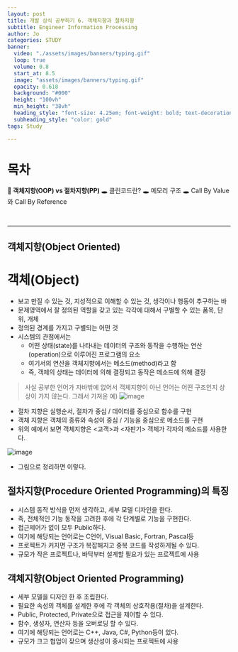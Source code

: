 ```yaml
---
layout: post
title: 개발 상식 공부하기 6. 객체지향과 절차지향
subtitle: Engineer Information Processing
author: Jo
categories: STUDY
banner:
  video: "./assets/images/banners/typing.gif"
  loop: true
  volume: 0.8
  start_at: 8.5
  image: "assets/images/banners/typing.gif"
  opacity: 0.618
  background: "#000"
  height: "100vh"
  min_height: "38vh"
  heading_style: "font-size: 4.25em; font-weight: bold; text-decoration: underline"
  subheading_style: "color: gold"
tags: Study

---
```


# 목차
📌<b> 객체지향(OOP) vs 절차지향(PP) </b>
🕳 클린코드란?
🕳 메모리 구조
🕳 Call By Value와 Call By Reference

<br>
<hr>

## 객체지향(Object Oriented)

# 객체(Object)
- 보고 만질 수 있는 것, 지성적으로 이해할 수 있는 것, 생각이나 행동이 추구하는 바
- 문제영역에서 잘 정의된 역할을 갖고 있는 각각에 대해서 구별할 수 있는 품목, 단위, 개체 
- 정의된 경계를 가지고 구별되는 어떤 것
- 시스템의 관점에서는
  - 어떤 상태(state)를 나타내는 데이터의 구조와 동작을 수행하는 연산(operation)으로 이루어진 프로그램의 요소
  - 여기서의 연산을 객체지향에서는 메소드(method)라고 함
  - 즉, 객체의 상태는 데이터에 의해 결정되고 동작은 메소드에 의해 결정



> 사실 공부한 언어가 자바밖에 없어서 객체지향이 아닌 언어는 어떤 구조인지 상상이 가지 않는다.
> 그래서 가져온 예)
![image](https://github.com/CheeseYoung/Cheeseyoung.github.io/assets/132384527/89ad2486-da39-424f-a0dc-8daa451a1175)
- 절차 지향은 실행순서, 절차가 중심 / 데이터를 중심으로 함수를 구현
- 객체 지향은 객체의 종류와 속성이 중심 / 기능을 중심으로 메소드를 구현
- 위의 예에서 보면 객체지향은 <고객>과 <자판기> 객체가 각자의 메소드를 사용한다.

![image](https://github.com/CheeseYoung/Cheeseyoung.github.io/assets/132384527/37199ec7-526a-4d9f-b83b-a99fff1ef7a2)
- 그림으로 정리하면 이렇다.

## 절차지향(Procedure Oriented Programming)의 특징
- 시스템 동작 방식을 먼저 생각하고, 세부 모델 디자인을 한다.
- 즉, 전체적인 기능 동작을 고려한 후에 각 단계별로 기능을 구현한다.
- 접근제어가 없이 모두 Public하다.
- 여기에 해당되는 언어로는 C언어, Visual Basic, Fortran, Pascal등
- 프로젝트가 커지면 구조가 복잡해지고 중복 코드를 작성하게될 수 있다.
- 규모가 작은 프로젝트나, 바닥부터 설계할 필요가 있는 프로젝트에 사용

## 객체지향(Object Oriented Programming)
- 세부 모델을 디자인 한 후 조립한다.
- 필요한 속성의 객체를 설계한 후에 각 객체의 상호작용(절차)을 설계한다.
- Public, Protected, Private으로 접근을 제어할 수 있다.
- 함수, 생성자, 연산자 등을 오버로딩 할 수 있다.
- 여기에 해당되는 언어로는 C++, Java, C#, Python등이 있다.
- 규모가 크고 협업이 잦으며 생산성이 중시되는 프로젝트에 사용





















